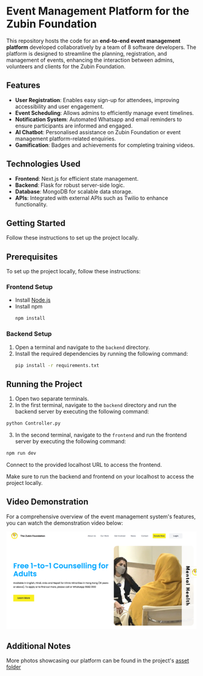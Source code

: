 # Event Management Platform for the Zubin Foundation

This repository hosts the code for an **end-to-end event management platform** developed collaboratively by a team of 8 software developers. The platform is designed to streamline the planning, registration, and management of events, enhancing the interaction between admins, volunteers and clients for the Zubin Foundation.

## Features

- **User Registration**: Enables easy sign-up for attendees, improving accessibility and user engagement.
- **Event Scheduling**: Allows admins to efficiently manage event timelines.
- **Notification System**: Automated Whatsapp and email reminders to ensure participants are informed and engaged.
- **AI Chatbot**: Personalised assistance on Zubin Foundation or event management platform-related enquiries.
- **Gamification**: Badges and achievements for completing training videos.


## Technologies Used

- **Frontend**: Next.js for efficient state management.
- **Backend**: Flask for robust server-side logic.
- **Database**: MongoDB for scalable data storage.
- **APIs**: Integrated with external APIs such as Twilio to enhance functionality.

## Getting Started

Follow these instructions to set up the project locally.

## Prerequisites

To set up the project locally, follow these instructions:

### Frontend Setup
- Install [Node.js](https://nodejs.org/en/download/)
- Install npm
    ```bash
    npm install
    ```

### Backend Setup
1. Open a terminal and navigate to the `backend` directory.
2. Install the required dependencies by running the following command:
     ```bash
     pip install -r requirements.txt
     ```

## Running the Project
1. Open two separate terminals.
2. In the first terminal, navigate to the `backend` directory and run the backend server by executing the following command:
```bash
python Controller.py
```
3. In the second terminal, navigate to the `frontend` and run the frontend server by executing the following command:
```bash
npm run dev
```
Connect to the provided localhost URL to access the frontend.

Make sure to run the backend and frontend on your localhost to access the project locally.


## Video Demonstration

For a comprehensive overview of the event management system's features, you can watch the demonstration video below:

[![video demonstration](asset/Snipaste_2024-08-26_09-56-56.png)](https://www.youtube.com/watch?v=SVCQNC5lZ94)

## Additional Notes

More photos showcasing our platform can be found in the project's [asset folder](asset)



